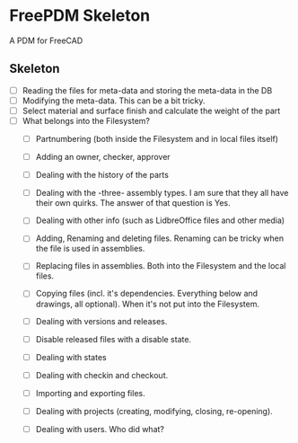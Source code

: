 # FreePDM Skeleton
A PDM for FreeCAD


## Skeleton
- [ ] Reading the files for meta-data and storing the meta-data in the DB
- [ ] Modifying the meta-data. This can be a bit tricky.
- [ ] Select material and surface finish and calculate the weight of the part
- [ ] What belongs into the Filesystem?
    - [ ] Partnumbering (both inside the Filesystem and in local files itself)
    - [ ] Adding an owner, checker, approver
    - [ ] Dealing with the history of the parts
    - [ ] Dealing with the -three- assembly types. I am sure that they all have their own quirks. The answer of that question is Yes.
    - [ ] Dealing with other info (such as LidbreOffice files and other media)
    - [ ] Adding, Renaming and deleting files. Renaming can be tricky when the file is used in assemblies.
    - [ ] Replacing files in assemblies. Both into the Filesystem and the local files.
    - [ ] Copying files (incl. it's dependencies. Everything below and drawings, all optional). When it's not put into the Filesystem.
    - [ ] Dealing with versions and releases.
    - [ ] Disable released files with a disable state.
    - [ ] Dealing with states
    - [ ] Dealing with checkin and checkout.
    - [ ] Importing and exporting files.
    - [ ] Dealing with projects (creating, modifying, closing, re-opening).
    - [ ] Dealing with users. Who did what?

